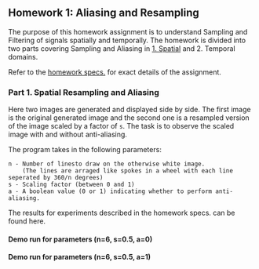 ## Homework 1: Aliasing and Resampling ##

The purpose of this homework assignment is to understand Sampling and Filtering of signals
spatially and temporally. The homework is divided into two parts covering Sampling and
Aliasing in [1. Spatial](#part-1-spatial-resampling-and-aliasing) and 2. Temporal domains.

Refer to the [homework specs.](Assignment%201%20-%20Description.pdf) for exact details of the assignment.

### Part 1. Spatial Resampling and Aliasing

Here two images are generated and displayed side by side. The first image is the original
generated image and the second one is a resampled version of the image scaled by a factor of
```s```. The task is to observe the scaled image with and without anti-aliasing.

The program takes in the following parameters:
```
n - Number of linesto draw on the otherwise white image.
    (The lines are arraged like spokes in a wheel with each line seperated by 360/n degrees) 
s - Scaling factor (between 0 and 1)
a - A boolean value (0 or 1) indicating whether to perform anti-aliasing.
```

The results for experiments described in the homework specs. can be found here.

#### Demo run for parameters (n=6, s=0.5, a=0)

#### Demo run for parameters (n=6, s=0.5, a=1)